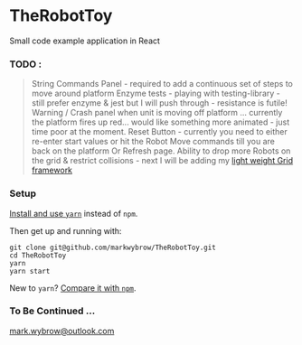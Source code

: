 # TheRobotToy

Small code example application in React

### TODO :

> String Commands Panel - required to add a continuous set of steps to move around platform
> Enzyme tests - playing with testing-library - still prefer enzyme & jest but I will push through - resistance is futile!
> Warning / Crash panel when unit is moving off platform ... currently the platform fires up red... would like something more animated - just time poor at the moment.
> Reset Button - currently you need to either re-enter start values or hit the Robot Move commands till you are back on the platform Or Refresh page.
> Ability to drop more Robots on the grid & restrict collisions - next
> I will be adding my [light weight  Grid framework](https://github.com/markwybrow/gridWrapperFramework)

### Setup

[Install and use `yarn`](https://yarnpkg.com/en/docs/install) instead of `npm`.

Then get up and running with:

```
git clone git@github.com/markwybrow/TheRobotToy.git
cd TheRobotToy
yarn
yarn start
```

New to `yarn`? [Compare it with `npm`](https://yarnpkg.com/en/docs/migrating-from-npm#toc-cli-commands-comparison).

### To Be Continued ...

mark.wybrow@outlook.com
